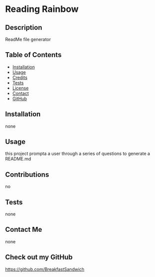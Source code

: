 # Reading Rainbow

## Description    
ReadMe file generator
    
    
## Table of Contents
    
    
- [Installation](#installation)
- [Usage](#usage)
- [Credits](#credits)
- [Tests](#tests)
- [License](#license)
- [Contact](#Contact)
- [GitHub](#GitHub)
    
## Installation
    
none
    
## Usage
    
 this project prompta a user through a series of questions to generate a README.md
    
## Contributions
    
no
    
## Tests
    
none
    
## Contact Me 
    
none
    
## Check out my GitHub
    
https://github.com/BreakfastSandwich   
    